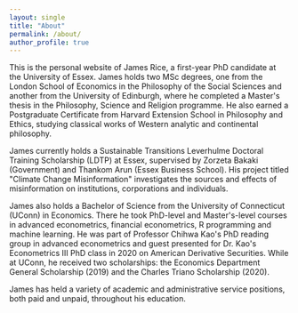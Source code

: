 ```yaml
---
layout: single
title: "About"
permalink: /about/
author_profile: true
---
```


This is the personal website of James Rice, a first-year PhD candidate at the University of Essex. James holds two MSc degrees, one from the London School of Economics in the Philosophy of the Social Sciences and another from the University of Edinburgh, where he completed a Master's thesis in the Philosophy, Science and Religion programme. He also earned a Postgraduate Certificate from Harvard Extension School in Philosophy and Ethics, studying classical works of Western analytic and continental philosophy.

James currently holds a Sustainable Transitions Leverhulme Doctoral Training Scholarship (LDTP) at Essex, supervised by Zorzeta Bakaki (Government) and Thankom Arun (Essex Business School). His project titled "Climate Change Misinformation" investigates the sources and effects of misinformation on institutions, corporations and individuals.

James also holds a Bachelor of Science from the University of Connecticut (UConn) in Economics. There he took PhD-level and Master's-level courses in advanced econometrics, financial econometrics, R programming and machine learning. He was part of Professor Chihwa Kao's PhD reading group in advanced econometrics and guest presented for Dr. Kao's Econometrics III PhD class in 2020 on American Derivative Securities. While at UConn, he received two scholarships: the Economics Department General Scholarship (2019) and the Charles Triano Scholarship (2020).

James has held a variety of academic and administrative service positions, both paid and unpaid, throughout his education.

